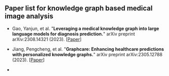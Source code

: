 ## Paper list for knowledge graph based medical image analysis 


* Gao, Yanjun, et al. "**Leveraging a medical knowledge graph into large language models for diagnosis prediction.**" arXiv preprint arXiv:2308.14321 (2023).
  [[Paper](https://arxiv.org/abs/2308.14321)]
  
* Jiang, Pengcheng, et al. "**Graphcare: Enhancing healthcare predictions with personalized knowledge graphs.**" arXiv preprint arXiv:2305.12788 (2023).
  [[Paper](https://arxiv.org/abs/2305.12788)]

* 
